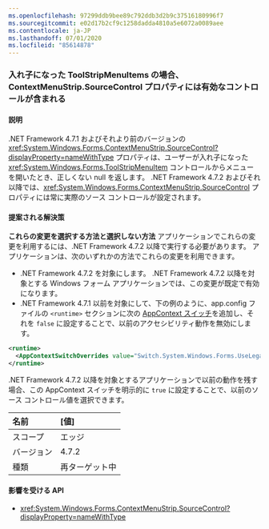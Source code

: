 ```yaml
---
ms.openlocfilehash: 97299ddb9bee89c792ddb3d2b9c37516180996f7
ms.sourcegitcommit: e02d17b2cf9c1258dadda4810a5e6072a0089aee
ms.contentlocale: ja-JP
ms.lasthandoff: 07/01/2020
ms.locfileid: "85614878"
---
```

### <a name="contextmenustripsourcecontrol-property-contains-a-valid-control-in-the-case-of-nested-toolstripmenuitems"></a>入れ子になった ToolStripMenuItems の場合、ContextMenuStrip.SourceControl プロパティには有効なコントロールが含まれる

#### <a name="details"></a>説明

.NET Framework 4.7.1 およびそれより前のバージョンの <xref:System.Windows.Forms.ContextMenuStrip.SourceControl?displayProperty=nameWithType> プロパティは、ユーザーが入れ子になった <xref:System.Windows.Forms.ToolStripMenuItem> コントロールからメニューを開いたとき、正しくない null を返します。 .NET Framework 4.7.2 およびそれ以降では、<xref:System.Windows.Forms.ContextMenuStrip.SourceControl> プロパティには常に実際のソース コントロールが設定されます。

#### <a name="suggestion"></a>提案される解決策

**これらの変更を選択する方法と選択しない方法** アプリケーションでこれらの変更を利用するには、.NET Framework 4.7.2 以降で実行する必要があります。 アプリケーションは、次のいずれかの方法でこれらの変更を利用できます。

- .NET Framework 4.7.2 を対象にします。 .NET Framework 4.7.2 以降を対象とする Windows フォーム アプリケーションでは、この変更が既定で有効になります。
- .NET Framework 4.7.1 以前を対象にして、下の例のように、app.config ファイルの `<runtime>` セクションに次の [AppContext スイッチ](https://docs.microsoft.com/dotnet/framework/configure-apps/file-schema/runtime/appcontextswitchoverrides-element)を追加し、それを `false` に設定することで、以前のアクセシビリティ動作を無効にします。

```xml
<runtime>
  <AppContextSwitchOverrides value="Switch.System.Windows.Forms.UseLegacyContextMenuStripSourceControlValue=false"/>
</runtime>
```

.NET Framework 4.7.2 以降を対象とするアプリケーションで以前の動作を残す場合、この AppContext スイッチを明示的に `true` に設定することで、以前のソース コントロール値を選択できます。

| 名前    | [値]       |
|:--------|:------------|
| スコープ   | エッジ        |
| バージョン | 4.7.2       |
| 種類    | 再ターゲット中 |

#### <a name="affected-apis"></a>影響を受ける API

- <xref:System.Windows.Forms.ContextMenuStrip.SourceControl?displayProperty=nameWithType>
